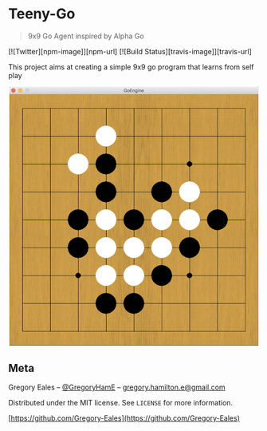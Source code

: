 # Teeny-Go
> 9x9 Go Agent inspired by Alpha Go

[![Twitter][npm-image]][npm-url]
[![Build Status][travis-image]][travis-url]

This project aims at creating a simple 9x9 go program that learns from self play

<p align="center">
  <img src="https://github.com/Gregory-Eales/Teeny-Go/blob/master/depreciated/images/TeenyGoSample.png" width="500"/>
</p>

## Meta

Gregory Eales – [@GregoryHamE](https://twitter.com/GregoryHamE) – gregory.hamilton.e@gmail.com

Distributed under the MIT license. See ``LICENSE`` for more information.

[https://github.com/Gregory-Eales](https://github.com/Gregory-Eales)

